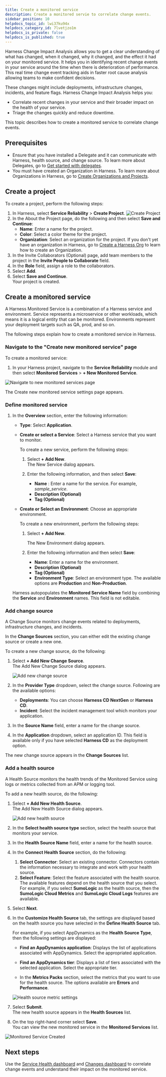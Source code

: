 ```yaml
---
title: Create a monitored service
description: Create a monitored servie to correlate change events.
sidebar_position: 10
helpdocs_topic_id: lwi37ku94x
helpdocs_category_id: 7lvetjzo1m
helpdocs_is_private: false
helpdocs_is_published: true
---
```


Harness Change Impact Analysis allows you to get a clear understanding of what has changed, when it changed, why it changed, and the effect it had on your monitored service. It helps you in identifying recent change events in your service around the time when there is deterioration of performance. This real time change event tracking aids in faster root cause analysis allowing teams to make confident decisions.

These changes might include deployments, infrastructure changes, incidents, and feature flags. Harness Change Impact Analysis helps you: 

- Correlate recent changes in your service and their broader impact on the health of your service.
- Triage the changes quickly and reduce downtime.

This topic describes how to create a monitored service to correlate change events.


## Prerequisites

- Ensure that you have installed a Delegate and it can communicate with Harness, health source, and change source. To learn more about Delegates, go to [Get started with delegates](https://developer.harness.io/docs/category/get-started-with-delegates).
- You must have created an Organization in Harness. To learn more about Organizations in Harness, go to [Create Organizations and Projects](https://developer.harness.io/docs/platform/organizations-and-projects/create-an-organization).

## Create a project
To create a project, perform the following steps:

1. In Harness, select **Service Reliability** > **Create Project**.
   ![Create Project](./static/change-impact-create-project-navigate.png)
2. In the About the Project page, do the following and then select **Save and Continue**: 
   - **Name**: Enter a name for the project.
   - **Color**: Select a color theme for the project.
   - **Organization**: Select an organization for the project. If you don't yet have an organization in Harness, go to [Create a Harness Org](https://developer.harness.io/docs/platform/organizations-and-projects/create-an-organization#step-1-create-a-harness-org) to learn how to create an Organization.
3. In the Invite Collaborators (Optional) page, add team members to the project in the **Invite People to Collaborate** field.
4. In the **Role** field, assign a role to the collaborators.
5. Select **Add**.
6. Select **Save and Continue**.  
   Your project is created.


## Create a monitored service

A Harness Monitored Service is a combination of a Harness service and environment. Service represents a microservice or other workloads, which means it is a logical entity that can be monitored. Environments represent your deployment targets such as QA, prod, and so on.

The following steps explain how to create a monitored service in Harness.


### Navigate to the "Create new monitored service" page

To create a monitored service:

1. In your Harness project, navigate to the **Service Reliability** module and then select **Monitored Services** > **+ New Monitored Service**.

![Navigate to new monitored services page](./static/change-impact-moniterdservice-navigate.png)

The Create new monitored service settings page appears.


### Define monitored service

1. In the **Overview** section, enter the following information:
    * **Type**: Select **Application**.
    * **Create or select a Service**: Select a Harness service that you want to monitor.

      To create a new service, perform the following steps:
        
      1. Select **+ Add New**.  
        The New Service dialog appears.
      2. Enter the following information, and then select **Save**:
       
          *  **Name** : Enter a name for the service. For example, _sample_service_.
          *  **Description (Optional)**
          *  **Tag (Optional)** 

    * **Create or Select an Environment**: Choose an appropriate environment.  
  
        To create a new environment, perform the following steps:
    
      1. Select **+ Add New**. 
     
         The New Environment dialog appears.
      2. Enter the following information and then select **Save**:

            * **Name**: Enter a name for the environment.
            * **Description (Optional)**
            * **Tag (Optional)**
            * **Environment Type**: Select an environment type. The available options are **Production** and **Non-Production**.

    Harness autopopulates the **Monitored Service Name** field by combining the **Service** and **Environment** names. This field is not editable.


### Add change source

A Change Source monitors change events related to deployments, infrastructure changes, and incidents.  

In the **Change Sources** section, you can either edit the existing change source or create a new one.
 
To create a new change source, do the following:

1. Select **+ Add New Change Source**.  
   The Add New Change Source dialog appears.

   ![Add new change source](./static/change-impact-moniterdservice-add-changesource.png)  

2. In the **Provider Type** dropdown, select the change source. Following are the available options:  

    - **Deployments**: You can choose **Harness CD NextGen** or **Harness CD**. 
    - **Incident**: Select the incident management tool which monitors your application.

3. In the **Source Name** field, enter a name for the change source.
4. In the **Application** dropdown, select an application ID. This field is available only if you have selected **Harness CD** as the deployment option.

The new change source appears in the **Change Sources** list.


### Add a health source

A Health Source monitors the health trends of the Monitored Service using logs or metrics collected from an APM or logging tool.

To add a new health source, do the following:  

1. Select **+ Add New Health Source**.  
   The Add New Health Source dialog appears.

   ![Add new health source](./static/change-impact-moniterdservice-add-healthsource.png)

2. In the **Select health source type** section, select the health source that monitors your service.
   
3. In the **Health Source Name** field, enter a name for the health source.
   
4. In the **Connect Health Source** section, do the following:
   1. **Select Connector**: Select an existing connector. Connectors contain the information necessary to integrate and work with your health source.
   2. **Select Feature**: Select the feature associated with the health source. The available features depend on the health source that you select. For example, if you select **SumoLogic** as the health source, then the **SumoLogic Cloud Metrics** and **SumoLogic Cloud Logs** features are available. 

5. Select **Next**.
   
6. In the **Customize Health Source** tab, the settings are displayed based on the health source you have selected in the **Define Health Source** tab.
   
   For example, if you select AppDynamics as the **Health Source Type**, then the following settings are displayed:

   - **Find an AppDynamics application**: Displays the list of applications associated with AppDynamics. Select the appropriated application.
   
   - **Find an AppDynamics tier**: Displays a list of tiers associated with the selected application. Select the appropriate tier.
   
   - In the **Metrics Packs** section, select the metrics that you want to use for the health source. The options available are **Errors** and **Performance**.

    ![Health source metric settings](./static/change-impact-view-healthsource-config-metric.png)
   
7. Select **Submit**.  
   The new health source appears in the **Health Sources** list.
   
8.   On the top right-hand corner select **Save**.  
    You can view the new monitored service in the **Monitored Services** list.

   ![Monitored Service Created](./static/change-impact-moniterdservice-created.png)

## Next steps

Use the [Service Health dashboard](change-impact-analysis-service-health-dashboard.md) and [Changes dashboard](change-impact-analysis-changes-dash-board.md) to correlate change events and understand their impact on the monitored service.